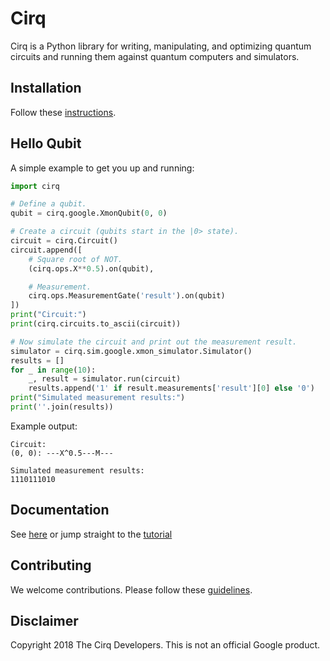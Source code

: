 # Cirq

Cirq is a Python library for writing, manipulating, and optimizing quantum
circuits and running them against quantum computers and simulators.

## Installation

Follow these [instructions](cirq/docs/install.md).

## Hello Qubit

A simple example to get you up and running:

```python
import cirq

# Define a qubit.
qubit = cirq.google.XmonQubit(0, 0)

# Create a circuit (qubits start in the |0> state).
circuit = cirq.Circuit()
circuit.append([
    # Square root of NOT.
    (cirq.ops.X**0.5).on(qubit),

    # Measurement.
    cirq.ops.MeasurementGate('result').on(qubit)
])
print("Circuit:")
print(cirq.circuits.to_ascii(circuit))

# Now simulate the circuit and print out the measurement result.
simulator = cirq.sim.google.xmon_simulator.Simulator()
results = []
for _ in range(10):
    _, result = simulator.run(circuit)
    results.append('1' if result.measurements['result'][0] else '0')
print("Simulated measurement results:")
print(''.join(results))
```

Example output:

```
Circuit:
(0, 0): ---X^0.5---M---

Simulated measurement results:
1110111010
```

## Documentation

See [here](cirq/docs/table_of_contents.md) or jump straight to the
[tutorial](cirq/docs/tutorial.md)

## Contributing

We welcome contributions. Please follow these [guidelines](CONTRIBUTING.md).

## Disclaimer

Copyright 2018 The Cirq Developers. This is not an official Google product.
